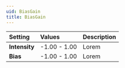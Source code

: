 ```yaml
---
uid: BiasGain
title: BiasGain
---
```




| Setting       | Values       | Description |
| :------------ | :----------- | :---------- |
| **Intensity** | -1.00 - 1.00 | Lorem       |
| **Bias**      | -1.00 - 1.00 | Lorem       |



